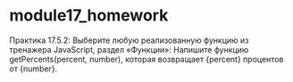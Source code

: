 # module17_homework

Практика 17.5.2: Выберите любую реализованную функцию из тренажера JavaScript, раздел «Функции»:
Напишите функцию getPercents(percent, number), которая возвращает {percent} процентов от {number}.
